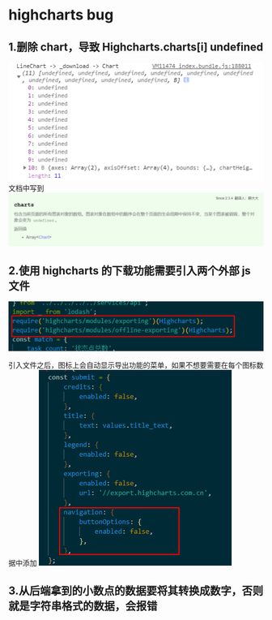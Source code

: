 # highcharts bug

## 1.删除 chart，导致 Highcharts.charts[i] undefined

![](img/highcharts%E5%88%A0%E9%99%A4undefined.png)
文档中写到
![](img/highcharts%E5%88%A0%E9%99%A4-%E6%96%87%E6%A1%A3.png)

## 2.使用 highcharts 的下载功能需要引入两个外部 js 文件

![](img/%E5%BC%95%E5%85%A5%E6%96%87%E4%BB%B6.png)

引入文件之后，图标上会自动显示导出功能的菜单，如果不想要需要在每个图标数据中添加
![](img/%E4%B8%8D%E8%A6%81%E5%AF%BC%E5%87%BA%E6%8C%89%E9%92%AE.png)

## 3.从后端拿到的小数点的数据要将其转换成数字，否则就是字符串格式的数据，会报错

